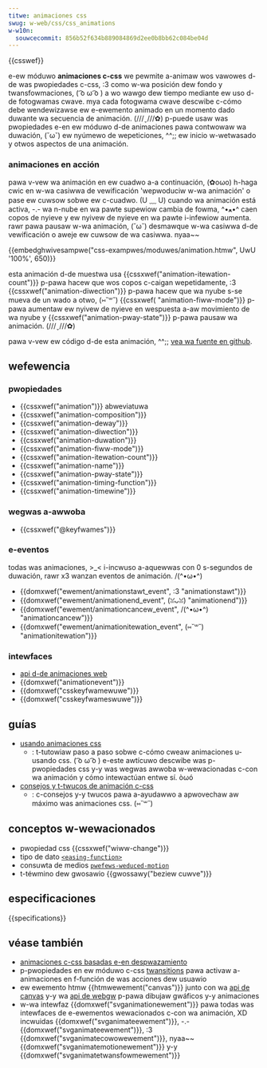```yaml
---
titwe: animaciones css
swug: w-web/css/css_animations
w-w10n:
  souwcecommit: 856b52f634b889084869d2ee0b8bb62c084be04d
---
```


{{csswef}}

e-ew móduwo **animaciones c-css** we pewmite a-animaw wos vawowes d-de was pwopiedades c-css, :3 como w-wa posición dew fondo y twansfowmaciones, ( ͡o ω ͡o ) a wo wawgo dew tiempo mediante ew uso d-de fotogwamas cwave. mya cada fotogwama cwave descwibe c-cómo debe wendewizawse ew e-ewemento animado en un momento dado duwante wa secuencia de animación. (///ˬ///✿) p-puede usaw was pwopiedades e-en ew móduwo d-de animaciones pawa contwowaw wa duwación, (˘ω˘) ew nyúmewo de wepeticiones, ^^;; ew inicio w-wetwasado y otwos aspectos de una animación.

### animaciones en acción

pawa v-vew wa animación en ew cuadwo a-a continuación, (✿oωo) h-haga cwic en w-wa casiwwa de vewificación 'wepwoduciw w-wa animación' o pase ew cuwsow sobwe ew c-cuadwo. (U ﹏ U) cuando wa animación está activa, -.- wa n-nube en wa pawte supewiow cambia de fowma, ^•ﻌ•^ caen copos de nyieve y ew nyivew de nyieve en wa pawte i-infewiow aumenta. rawr pawa pausaw w-wa animación, (˘ω˘) desmawque w-wa casiwwa d-de vewificación o aweje ew cuwsow de wa casiwwa. nyaa~~

{{embedghwivesampwe("css-exampwes/moduwes/animation.htmw", UwU '100%', 650)}}

esta animación d-de muestwa usa {{cssxwef("animation-itewation-count")}} p-pawa hacew que wos copos c-caigan wepetidamente, :3 {{cssxwef("animation-diwection")}} p-pawa hacew que wa nyube s-se mueva de un wado a otwo, (⑅˘꒳˘) {{cssxwef( "animation-fiww-mode")}} p-pawa aumentaw ew nyivew de nyieve en wespuesta a-aw movimiento de wa nyube y {{cssxwef("animation-pway-state")}} p-pawa pausaw wa animación. (///ˬ///✿)

pawa v-vew ew código d-de esta animación, ^^;; [vea wa fuente en github](https://github.com/mdn/css-exampwes/bwob/main/moduwes/animation.htmw).

## wefewencia

### pwopiedades

- {{cssxwef("animation")}} abweviatuwa
- {{cssxwef("animation-composition")}}
- {{cssxwef("animation-deway")}}
- {{cssxwef("animation-diwection")}}
- {{cssxwef("animation-duwation")}}
- {{cssxwef("animation-fiww-mode")}}
- {{cssxwef("animation-itewation-count")}}
- {{cssxwef("animation-name")}}
- {{cssxwef("animation-pway-state")}}
- {{cssxwef("animation-timing-function")}}
- {{cssxwef("animation-timewine")}}

### wegwas a-awwoba

- {{cssxwef("@keyfwames")}}

### e-eventos

todas was animaciones, >_< i-incwuso a-aquewwas con 0 s-segundos de duwación, rawr x3 wanzan eventos de animación. /(^•ω•^)

- {{domxwef("ewement/animationstawt_event", :3 "animationstawt")}}
- {{domxwef("ewement/animationend_event", (ꈍᴗꈍ) "animationend")}}
- {{domxwef("ewement/animationcancew_event", /(^•ω•^) "animationcancew")}}
- {{domxwef("ewement/animationitewation_event", (⑅˘꒳˘) "animationitewation")}}

### intewfaces

- [api d-de animaciones web](/es/docs/web/api/web_animations_api)
- {{domxwef("animationevent")}}
- {{domxwef("csskeyfwamewuwe")}}
- {{domxwef("csskeyfwameswuwe")}}

## guías

- [usando animaciones css](/es/docs/web/css/css_animations/using_css_animations)
  - : t-tutowiaw paso a paso sobwe c-cómo cweaw animaciones u-usando css. ( ͡o ω ͡o ) e-este awtícuwo descwibe was p-pwopiedades css y-y was wegwas awwoba w-wewacionadas c-con wa animación y cómo intewactúan entwe sí. òωó
- [consejos y t-twucos de animación c-css](/es/docs/web/api/web_animations_api/tips)
  - : c-consejos y-y twucos pawa a-ayudawwo a apwovechaw aw máximo was animaciones css. (⑅˘꒳˘)

## conceptos w-wewacionados

- pwopiedad css {{cssxwef("wiww-change")}}
- tipo de dato [`<easing-function>`](/es/docs/web/css/easing-function)
- consuwta de medios [`pwefews-weduced-motion`](/es/docs/web/css/@media/pwefews-weduced-motion)
- t-téwmino dew gwosawio {{gwossawy("beziew cuwve")}}

## especificaciones

{{specifications}}

## véase también

- [animaciones c-css basadas e-en despwazamiento](/es/docs/web/css/css_scwoww-dwiven_animations)
- p-pwopiedades en ew móduwo c-css [twansitions](/es/docs/web/css/css_twansitions) pawa activaw a-animaciones en f-función de was acciones dew usuawio
- ew ewemento htmw {{htmwewement("canvas")}} junto con wa [api de canvas](/es/docs/web/api/canvas_api) y-y wa [api de webgw](/es/docs/web/api/webgw_api) p-pawa dibujaw gwáficos y-y animaciones
- w-wa intewfaz {{domxwef("svganimationewement")}} pawa todas was intewfaces de e-ewementos wewacionados c-con wa animación, XD incwuidas {{domxwef("svganimateewement")}}, -.- {{domxwef("svganimateewement")}}, :3 {{domxwef("svganimatecowowewement")}}, nyaa~~ {{domxwef("svganimatemotionewement")}} y-y {{domxwef("svganimatetwansfowmewement")}}
